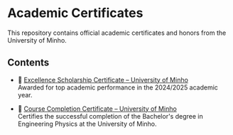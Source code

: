 # Academic Certificates

This repository contains official academic certificates and honors from the University of Minho.

## Contents

- 📜 [Excellence Scholarship Certificate – University of Minho](./Excellence%20Scholarship%20Certificate%20–%20University%20of%20Minho.pdf)  
  Awarded for top academic performance in the 2024/2025 academic year.

- 📄 [Course Completion Certificate – University of Minho](./Course%20Completion%20Certificate%20–%20University%20of%20Minho.PDF)  
  Certifies the successful completion of the Bachelor's degree in Engineering Physics at the University of Minho.

